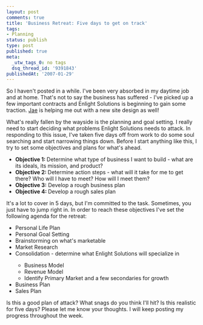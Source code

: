 ```yaml
---
layout: post
comments: true
title: 'Business Retreat: Five days to get on track'
tags:
- Planning
status: publish
type: post
published: true
meta:
  _utw_tags_0: no tags
  dsq_thread_id: '9391843'
publishedAt: '2007-01-29'
---
```


So I haven't posted in a while. I've been very absorbed in my daytime job and at home. That's not to say the business has suffered - I've picked up a few important contracts and Enlight Solutions is beginning to gain some traction. <a href="https://www.ejaedesign.com">Jae</a> is helping me out with a new site design as well!

What's really fallen by the wayside is the planning and goal setting. I really need to start deciding what problems Enlight Solutions needs to attack. In responding to this issue, I've taken five days off from work to do some soul searching and start narrowing things down. Before I start anything like this, I try to set some objectives and plans for what's ahead.
<ul>
	<li><strong>Objective 1: </strong>Determine what type of business I want to build - what are its ideals, its mission, and product?</li>
	<li><strong>Objective 2: </strong>Determine action steps - what will it take for me to get there? Who will I have to meet? How will I meet them?</li>
	<li><strong>Objective 3:</strong> Develop a rough business plan</li>
	<li><strong>Objective 4: </strong>Develop a rough sales plan</li>
</ul>
It's a lot to cover in 5 days, but I'm committed to the task. Sometimes, you just have to jump right in. In order to reach these objectives I've set the following agenda for the retreat:
<ul>
	<li>Personal Life Plan</li>
	<li>Personal Goal Setting</li>
	<li>Brainstorming on what's marketable</li>
	<li>Market Research</li>
	<li>Consolidation - determine what Enlight Solutions will specialize in</li>
<ul>
	<li>Business Model</li>
	<li>Revenue Model</li>
	<li>Identify Primary Market and a few secondaries for growth</li>
</ul>
	<li>Business Plan</li>
	<li>Sales Plan</li>
</ul>
Is this a good plan of attack? What snags do you think I'll hit? Is this realistic for five days? Please let me know your thoughts. I will keep posting my progress throughout the week.
